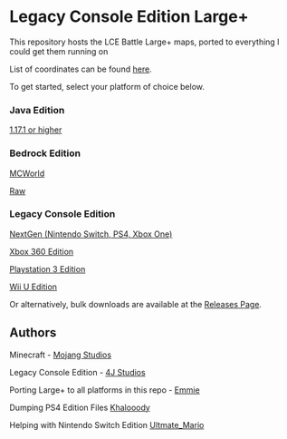 # Legacy Console Edition Large+

This repository hosts the LCE Battle Large+ maps, ported to everything I could get them running on

List of coordinates can be found [here](COORDINATES.md).

To get started, select your platform of choice below.

### Java Edition

[1.17.1 or higher](Java/)

### Bedrock Edition

[MCWorld](Bedrock/mcworld/)

[Raw](Bedrock/raw/)

### Legacy Console Edition

[NextGen (Nintendo Switch, PS4, Xbox One)](LCE/NextGen/)

[Xbox 360 Edition](LCE/OldGen/Xbox360/)

[Playstation 3 Edition](LCE/OldGen/PS3/)

[Wii U Edition](LCE/OldGen/WiiU/)


Or alternatively, bulk downloads are available at the [Releases Page](https://github.com/DBTDerpbox/LCE-LargePlus/releases).

## Authors

Minecraft - [Mojang Studios](https://www.mojang.com/)

Legacy Console Edition - [4J Studios](https://www.4jstudios.com/)

Porting Large+ to all platforms in this repo - [Emmie](https://github.com/DBTDerpbox)

Dumping PS4 Edition Files [Khalooody](https://www.youtube.com/channel/UC77rlXgms_qWAnBMdwO_O0w)

Helping with Nintendo Switch Edition [Ultmate_Mario](https://www.youtube.com/c/UltmateMario)
